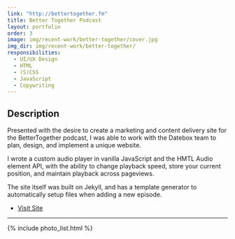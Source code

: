 ```yaml
---
link: "http://bettertogether.fm"
title: Better Together Podcast
layout: portfolio
order: 3
image: img/recent-work/better-together/cover.jpg
img_dir: img/recent-work/better-together/
responsibilities:
  - UI/UX Design
  - HTML
  - (S)CSS
  - JavaScript
  - Copywriting
---
```


## Description

Presented with the desire to create a marketing and content delivery site for the BetterTogether
podcast, I was able to work with the Datebox team to plan, design, and implement a unique website.

I wrote a custom audio player in vanilla JavaScript and the HMTL Audio element API, with the ability
to change playback speed, store your current position, and maintain playback across pageviews.

The site itself was built on Jekyll, and has a template generator to automatically setup files when
adding a new episode.

- [Visit Site](http://www.bettertogether.fm)

---

{% include photo_list.html %}
